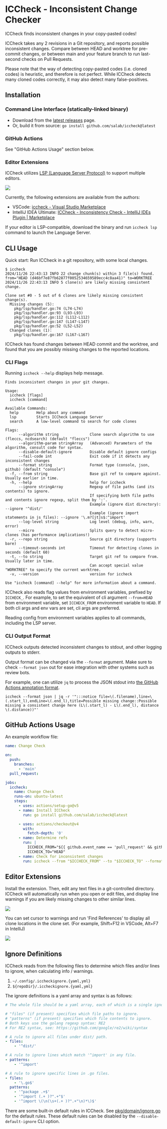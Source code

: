 # ICCheck - Inconsistent Change Checker

ICCheck finds inconsistent changes in your copy-pasted codes!

ICCheck takes any 2 revisions in a Git repository, and reports possible inconsistent changes.
Compare between HEAD and worktree for pre-commit changes, or between main and your feature branch
to run last-second checks on Pull Requests.

Please note that the way of detecting copy-pasted codes (i.e. cloned codes) is heuristic,
and therefore is not perfect.
While ICCheck detects many cloned codes correctly, it may also detect many false-positives.

## Installation

### Command Line Interface (statically-linked binary)

- Download from the [latest releases](https://github.com/salab/iccheck/releases) page.
- Or, build it from source: `go install github.com/salab/iccheck@latest`

### GitHub Actions

See "GitHub Actions Usage" section below.

### Editor Extensions

ICCheck utilizes [LSP (Language Server Protocol)](https://microsoft.github.io/language-server-protocol/) to support multiple editors.

![](./docs/editor-warning-example.png)

Currently, the following extensions are available from the authors:

- VSCode: [iccheck - Visual Studio Marketplace](https://marketplace.visualstudio.com/items?itemName=motoki317.iccheck)
- IntelliJ IDEA Ultimate: [ICCheck - Inconsistency Check - IntelliJ IDEs Plugin | Marketplace](https://plugins.jetbrains.com/plugin/24779-iccheck--inconsistency-check)

If your editor is LSP-compatible, download the binary and run `iccheck lsp` command to launch the Language Server.

## CLI Usage

Quick start: Run ICCheck in a git repository, with some local changes.

```plaintext
$ iccheck
2024/11/26 22:43:13 INFO 22 change chunk(s) within 3 file(s) found. from="HEAD (d46bf7e87fb62877f0052534659589ecc4c8aa41)" to=WORKTREE
2024/11/26 22:43:13 INFO 5 clone(s) are likely missing consistent change.

Clone set #0 - 5 out of 6 clones are likely missing consistent change(s).
  Missing changes (5):
    pkg/lsp/handler.go:74 (L74-L74)
    pkg/lsp/handler.go:93 (L93-L93)
    pkg/lsp/handler.go:112 (L112-L112)
    pkg/lsp/handler.go:147 (L147-L147)
    pkg/lsp/handler.go:52 (L52-L52)
  Changed clones (1):
    pkg/lsp/handler.go:167 (L167-L167)
```

ICCheck has found changes between HEAD commit and the worktree, and found that you are possibly
missing changes to the reported locations.

### CLI Flags

Running `iccheck --help` displays help message.

```text
Finds inconsistent changes in your git changes.

Usage:
  iccheck [flags]
  iccheck [command]

Available Commands:
  help        Help about any command
  lsp         Starts ICCheck Language Server
  search      A low-level command to search for code clones

Flags:
      --algorithm string              Clone search algorithm to use (fleccs, ncdsearch) (default "fleccs")
      --algorithm-param stringArray   (Advanced) Parameters of the algorithm, consult code for syntax.
      --disable-default-ignore        Disable default ignore configs
      --fail-code int                 Exit code if it detects any inconsistent changes
      --format string                 Format type (console, json, github) (default "console")
  -f, --from string                   Base git ref to compare against. Usually earlier in time.
  -h, --help                          help for iccheck
      --ignore stringArray            Regexp of file paths (and its contents) to ignore.
                                      If specifying both file paths and contents ignore regexp, split them by ':'.
                                      Example (ignore dist directory): --ignore '^dist/'
                                      Example (ignore import statements in js files): --ignore '\.m?[jt]s$:^import'
      --log-level string              Log level (debug, info, warn, error)
      --micro                         Splits query to detect micro-clones (has performance implications!)
  -r, --repo string                   Source git directory (supports bare)
      --timeout-seconds int           Timeout for detecting clones in seconds (default 60)
  -t, --to string                     Target git ref to compare from. Usually later in time.
                                      Can accept special value "WORKTREE" to specify the current worktree.
  -v, --version                       version for iccheck

Use "iccheck [command] --help" for more information about a command.
```

ICCheck also reads flag values from environment variables, prefixed by `ICCHECK_`.
For example, to set the equivalent of cli argument `--from=HEAD` from environment variable,
set `ICCHECK_FROM` environment variable to `HEAD`.
If both cli args and env vars are set, cli args are preferred.

Reading config from environment variables applies to all commands, including the LSP server.

### CLI Output Format

ICCheck outputs detected inconsistent changes to stdout, and other logging outputs to stderr.

Output format can be changed via the `--format` argument.
Make sure to check `--format json` out for ease integration with other systems such as review bots.

For example, one can utilize `jq` to process the JSON stdout into [the GitHub Actions annotation format](https://docs.github.com/en/actions/using-workflows/workflow-commands-for-github-actions#example-creating-an-annotation-for-an-error).

```shell
iccheck --format json | jq -r '":::notice file=\(.filename),line=\(.start_l),endLine=\(.end_l),title=Possible missing change::Possible missing a consistent change here (L\(.start_l) - L\(.end_l), distance \(.distance))"'
```

## GitHub Actions Usage

An example workflow file:

```yaml
name: Change Check

on:
  push:
    branches:
      - 'main'
  pull_request:

jobs:
  iccheck:
    name: Change Check
    runs-on: ubuntu-latest
    steps:
      - uses: actions/setup-go@v5
      - name: Install ICCheck
        run: go install github.com/salab/iccheck@latest

      - uses: actions/checkout@v4
        with:
          fetch-depth: '0'
      - name: Determine refs
        run: |
          ICCHECK_FROM="${{ github.event_name == 'pull_request' && github.event.pull_request.base.ref || 'HEAD^' }}"
          ICCHECK_TO="HEAD"
      - name: Check for inconsistent changes
        run: iccheck --from "$ICCHECK_FROM" --to "$ICCHECK_TO" --format github
```

## Editor Extensions

Install the extension.
Then, edit any text files in a git-controlled directory.
ICCheck will automatically run when you open or edit files, and display line warnings
if you are likely missing changes to other similar lines.

![](./docs/editor-warning-example.png)

You can set cursor to warnings and run 'Find References' to display all clone
locations in the clone set.
(For example, Shift+F12 in VSCode, Alt+F7 in IntelliJ)

![](./docs/find-references.png)

## Ignore Definitions

ICCheck reads from the following files to determine which files and/or lines to ignore,
when calculating info / warnings.

1. `~/.config/.iccheckignore.{yaml,yml}`
2. `${repoDir}/.iccheckignore.{yaml,yml}`

The ignore definitions is a yaml array and syntax is as follows:

```yaml
# The whole file should be a yaml array, each of which is a single ignore definition rule.

# "files" (if present) specifies which file paths to ignore.
# "patterns" (if present) specifies which file contents to ignore.
# Both keys use the golang regexp syntax: RE2
# For RE2 syntax, see: https://github.com/google/re2/wiki/syntax

# A rule to ignore all files under dist/ path.
- files:
    - '^dist/'

# A rule to ignore lines which match '^import' in any file.
- patterns:
    - '^import'

# A rule to ignore specific lines in .go files.
- files:
    - '\.go$'
  patterns:
    - '^package .+$'
    - '^import (.+ )?".+"$'
    - '^import \(\n(\s+(.+ )?".+"\n)*\)$'
```

There are some built-in default rules in ICCheck.
See [pkg/domain/ignore.go](./pkg/domain/ignore.go) for the default rules.
These default rules can be disabled by the `--disable-default-ignore` CLI option.
